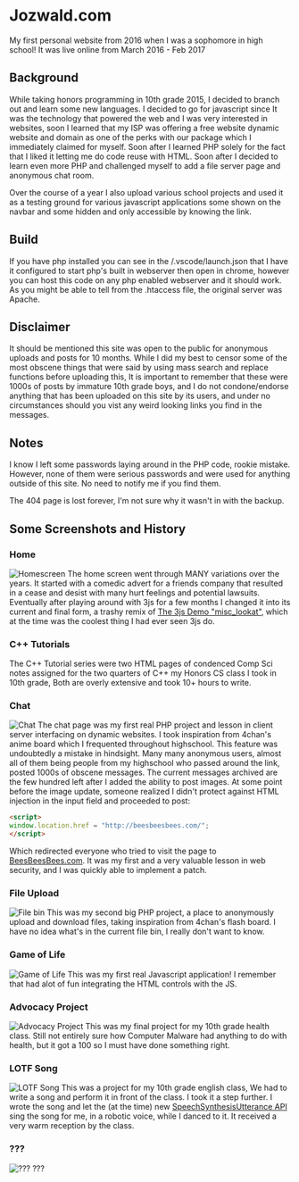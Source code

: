 # Jozwald.com
My first personal website from 2016 when I was a sophomore in high school! It was live online from March 2016 - Feb 2017

## Background
While taking honors programming in 10th grade 2015, I decided to branch out and learn some new languages.
I decided to go for javascript since It was the technology that powered the web and I was very interested in websites,
soon I learned that my ISP was offering a free website dynamic website and domain as one of the perks with our package
which I immediately claimed for myself. Soon after I learned PHP solely for the fact that I liked it letting me do code reuse
with HTML. Soon after I decided to learn even more PHP and challenged myself to add a file server page and anonymous chat room.

Over the course of a year I also upload various school projects and used it as a testing ground for various javascript applications
some shown on the navbar and some hidden and only accessible by knowing the link.

## Build
If you have php installed you can see in the /.vscode/launch.json that I have it configured to start php's built in webserver then open in chrome, however you can host this code on any php enabled webserver and it should work. As you might be able to tell from the .htaccess file, the original server was Apache. 

## Disclaimer 

It should be mentioned this site was open to the public for anonymous uploads and posts for 10 months. While I did my best to censor
some of the most obscene things that were said by using mass search and replace functions before uploading this,
It is important to remember that these were 1000s of posts by immature 10th grade boys, and I do not
condone/endorse anything that has been uploaded on this site by its users, and under no circumstances should you vist any weird
looking links you find in the messages. 

## Notes
I know I left some passwords laying around in the PHP code, rookie mistake. However, none of them were serious passwords and
were used for anything outside of this site. No need to notify me if you find them. 

The 404 page is lost forever, I'm not sure why it wasn't in with the backup.  

## Some Screenshots and History

### Home
![Homescreen](https://github.com/James-Oswald/Jozwald.com/blob/master/screenshots/homescreen.png)
The home screen went through MANY variations over the years. It started with a comedic advert for a friends company that resulted
in a cease and desist with many hurt feelings and potential lawsuits. Eventually after playing around with 3js for a few months
I changed it into its current and final form, a trashy remix of [The 3js Demo "misc_lookat"](https://threejs.org/examples/#misc_lookat),
which at the time was the coolest thing I had ever seen 3js do. 

### C++ Tutorials
The C++ Tutorial series were two HTML pages of condenced Comp Sci notes assigned for the two quarters of C++
my Honors CS class I took in 10th grade, Both are overly extensive and took 10+ hours to write.

### Chat
![Chat](https://github.com/James-Oswald/Jozwald.com/blob/master/screenshots/chat.png)
The chat page was my first real PHP project and lesson in client server interfacing on dynamic websites. I took inspiration from
4chan's anime board which I frequented throughout highschool.
This feature was undoubtedly a mistake in hindsight. Many many anonymous
users, almost all of them being people from my highschool who passed around the link, posted 1000s of obscene messages. The current
messages archived are the few hundred left after I added the ability to post images. At some point before the image update, 
someone realized I didn't protect against HTML injection in the input field and proceeded to post:
```html
<script>
window.location.href = "http://beesbeesbees.com/";
</script>
```
Which redirected everyone who tried to visit the page to [BeesBeesBees.com](http://beesbeesbees.com/). It was my first and a very valuable lesson in web security, and I
was quickly able to implement a patch.

### File Upload
![File bin](https://github.com/James-Oswald/Jozwald.com/blob/master/screenshots/filebin.png)
This was my second big PHP project, a place to anonymously upload and download files, taking inspiration from
4chan's flash board. I have no idea what's in the current file bin, I really don't want to know.

### Game of Life
![Game of Life](https://github.com/James-Oswald/Jozwald.com/blob/master/screenshots/game%20of%20life.png)
This was my first real Javascript application! I remember that had alot of fun integrating the HTML controls with the JS.

### Advocacy Project
![Advocacy Project](https://github.com/James-Oswald/Jozwald.com/blob/master/screenshots/advoc.png)
This was my final project for my 10th grade health class. Still not entirely sure how Computer Malware had anything to do with health,
but it got a 100 so I must have done something right. 

### LOTF Song
![LOTF Song](https://github.com/James-Oswald/Jozwald.com/blob/master/screenshots/lotfsong.png)
This was a project for my 10th grade english class, We had to write a song and perform it in front of the class.
I took it a step further. I wrote the song and let the (at the time) new
[SpeechSynthesisUtterance API](https://developer.mozilla.org/en-US/docs/Web/API/SpeechSynthesisUtterance)
sing the song for me, in a robotic voice, while I danced to it. It received a very warm reception by the class. 

### ???
![???](https://github.com/James-Oswald/Jozwald.com/blob/master/screenshots/what.png)
???

